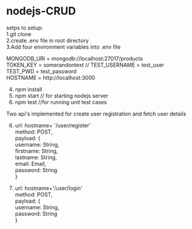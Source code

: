 # nodejs-CRUD

setps to setup:  
1.git clone  
2.create .env file in root directory  
3.Add four environment variables into .env file

  MONGODB_URI = mongodb://localhost:27017/products  
  TOKEN_KEY = somerandontext  //
  TEST_USERNAME = test_user  
  TEST_PWD = test_password  
  HOSTNAME = http://localhost:3000  
  
4. npm install  
5. npm start  // for starting nodejs server
6. npm test  //for running unit test cases

Two api's implemented for create user registration and fetch user details

6. url: hostname+ '/user/register'  
    method: POST,  
    payload: {  
              username: String,  
              firstname: String,  
              lastname: String,  
              email: Email,  
              password: String  
              }  
              
 7. url: hostname+'/user/login'  
    method: POST,  
    payload: {  
              username: String,  
              password: String  
             }  
             

  
